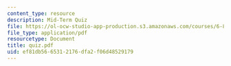 ```yaml
---
content_type: resource
description: Mid-Term Quiz
file: https://ol-ocw-studio-app-production.s3.amazonaws.com/courses/6-827-multithreaded-parallelism-languages-and-compilers-fall-2002/ef81db5665312176dfa2f06d48529179_quiz.pdf
file_type: application/pdf
resourcetype: Document
title: quiz.pdf
uid: ef81db56-6531-2176-dfa2-f06d48529179
---
```

